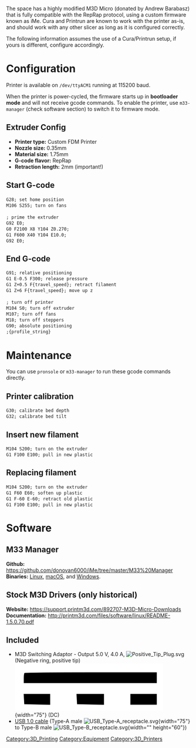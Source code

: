 The space has a highly modified M3D Micro (donated by Andrew Barabasz)
that is fully compatible with the RepRap protocol, using a custom
firmware known as iMe. Cura and Printrun are known to work with the
printer as-is, and should work with any other slicer as long as it is
configured correctly.

The following information assumes the use of a Cura/Printrun setup, if
yours is different, configure accordingly.

# Configuration

Printer is available on `/dev/ttyACM1` running at 115200 baud.

When the printer is power-cycled, the firmware starts up in **bootloader
mode** and will not receive gcode commands. To enable the printer, use
`m33-manager` (check software section) to switch it to firmware mode.

## Extruder Config

-   **Printer type:** Custom FDM Printer
-   **Nozzle size:** 0.35mm
-   **Material size:** 1.75mm
-   **G-code flavor:** RepRap
-   **Retraction length:** 2mm (important!)

## Start G-code

    G28; set home position
    M106 S255; turn on fans

    ; prime the extruder
    G92 E0;
    G0 F2100 X8 Y104 Z0.270;
    G1 F600 X40 Y104 E10.0;
    G92 E0;

## End G-code

    G91; relative positioning
    G1 E-0.5 F300; release pressure
    G1 Z+0.5 F{travel_speed}; retract filament
    G1 Z+6 F{travel_speed}; move up z

    ; turn off printer
    M104 S0; turn off extruder
    M107; turn off fans
    M18; turn off steppers
    G90; absolute positioning
    ;{profile_string}

# Maintenance

You can use `pronsole` or `m33-manager` to run these gcode commands
directly.

## Printer calibration

    G30; calibrate bed depth
    G32; calibrate bed tilt

## Insert new filament

    M104 S200; turn on the extruder
    G1 F100 E100; pull in new plastic

## Replacing filament

    M104 S200; turn on the extruder
    G1 F60 E60; soften up plastic
    G1 F-60 E-60; retract old plastic
    G1 F100 E100; pull in new plastic

# Software

## M33 Manager

**Github:**
<https://github.com/donovan6000/iMe/tree/master/M33%20Manager>\
**Binaries:**
[Linux](https://raw.githubusercontent.com/donovan6000/iMe/master/M33%20Manager/M33%20Manager%20Linux.zip),
[macOS](https://raw.githubusercontent.com/donovan6000/iMe/master/M33%20Manager/M33%20Manager%20macOS.dmg),
and
[Windows](https://raw.githubusercontent.com/donovan6000/iMe/master/M33%20Manager/M33%20Manager%20Windows.zip).

## Stock M3D Drivers (only historical)

**Website:** <https://support.printm3d.com/892707-M3D-Micro-Downloads>\
**Documentation:**
<http://printm3d.com/files/software/linux/README-1.5.0.70.pdf>

## Included

-   M3D Switching Adaptor - Output 5.0 V, 4.0 A,
    ![](Positive_Tip_Plug.svg "Positive_Tip_Plug.svg") (Negative ring,
    positive tip) ![](Dc.svg "Dc.svg"){width="75"} (DC)
-   [USB 1.0 cable](https://en.wikipedia.org/wiki/USB) (Type-A male
    ![](USB_Type-A_receptacle.svg "USB_Type-A_receptacle.svg"){width="75"}
    to Type-B male
    ![](USB_Type-B_receptacle.svg "USB_Type-B_receptacle.svg"){width=""
    height="60"})

[Category:3D_Printing](Category:3D_Printing)
[Category:Equipment](Category:Equipment)
[Category:3D_Printers](Category:3D_Printers)
